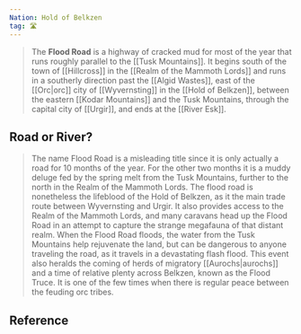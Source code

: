 ```yaml
---
Nation: Hold of Belkzen
tag: 🛣️
---
```

> The **Flood Road** is a highway of cracked mud for most of the year that runs roughly parallel to the [[Tusk Mountains]]. It begins south of the town of [[Hillcross]] in the [[Realm of the Mammoth Lords]] and runs in a southerly direction past the [[Algid Wastes]], east of the [[Orc|orc]] city of [[Wyvernsting]] in the [[Hold of Belkzen]], between the eastern [[Kodar Mountains]] and the Tusk Mountains, through the capital city of [[Urgir]], and ends at the [[River Esk]].


## Road or River?

> The name Flood Road is a misleading title since it is only actually a road for 10 months of the year. For the other two months it is a muddy deluge fed by the spring melt from the Tusk Mountains, further to the north in the Realm of the Mammoth Lords. The flood road is nonetheless the lifeblood of the Hold of Belkzen, as it the main trade route between Wyvernsting and Urgir.  It also provides access to the Realm of the Mammoth Lords, and many caravans head up the Flood Road in an attempt to capture the strange megafauna of that distant realm. When the Flood Road floods, the water from the Tusk Mountains help rejuvenate the land, but can be dangerous to anyone traveling the road, as it travels in a devastating flash flood. This event also heralds the coming of herds of migratory [[Aurochs|aurochs]] and a time of relative plenty across Belkzen, known as the Flood Truce. It is one of the few times when there is regular peace between the feuding orc tribes.


## Reference








